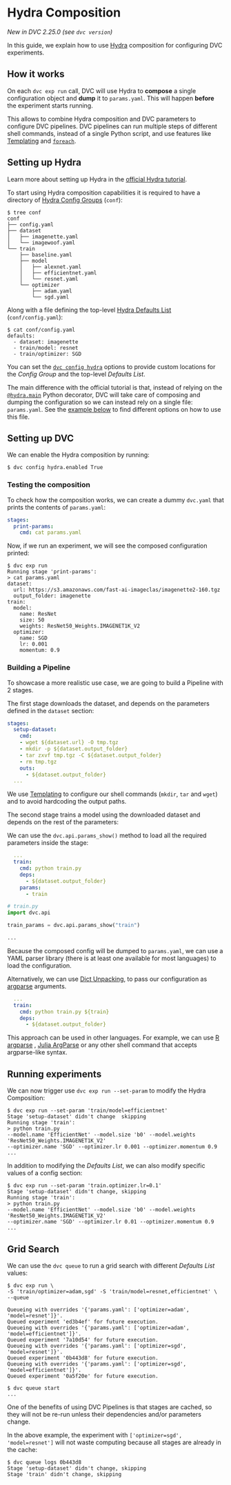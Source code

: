 # Hydra Composition

_New in DVC 2.25.0 (see `dvc version`)_

In this guide, we explain how to use [Hydra](https://hydra.cc/) composition for
configuring DVC <abbr>experiments</abbr>.

## How it works

On each `dvc exp run` call, DVC will use Hydra to **compose** a single
configuration object and **dump** it to `params.yaml`. This will happen
**before** the experiment starts running.

This allows to combine Hydra composition and DVC <abbr>parameters</abbr> to
configure DVC <abbr>pipelines</abbr>. DVC pipelines can run multiple steps of
different shell commands, instead of a single Python script, and use features
like [Templating](/doc/user-guide/project-structure/dvcyaml-files#templating)
and [`foreach`](/doc/user-guide/project-structure/dvcyaml-files#foreach).

## Setting up Hydra

<admon type="tip">

Learn more about setting up Hydra in the
[official Hydra tutorial](https://hydra.cc/docs/tutorials/basic/your_first_app/composition/).

</admon>

To start using Hydra composition capabilities it is required to have a directory
of
[Hydra Config Groups](https://hydra.cc/docs/tutorials/basic/your_first_app/config_groups/)
(`conf`):

```dvc
$ tree conf
conf
├── config.yaml
├── dataset
│   ├── imagenette.yaml
│   └── imagewoof.yaml
└── train
    ├── baseline.yaml
    ├── model
    │   ├── alexnet.yaml
    │   ├── efficientnet.yaml
    │   └── resnet.yaml
    └── optimizer
        ├── adam.yaml
        └── sgd.yaml
```

Along with a file defining the top-level
[Hydra Defaults List](https://hydra.cc/docs/tutorials/basic/your_first_app/defaults/)
(`conf/config.yaml`):

```dvc
$ cat conf/config.yaml
defaults:
  - dataset: imagenette
  - train/model: resnet
  - train/optimizer: SGD
```

<admon type="info">

You can set the [`dvc config hydra`](/doc/command-reference/config#hydra)
options to provide custom locations for the _Config Group_ and the top-level
_Defaults List_.

</admon>

The main difference with the official tutorial is that, instead of relying on
the
[`@hydra.main`](https://hydra.cc/docs/tutorials/basic/your_first_app/simple_cli/)
Python decorator, DVC will take care of composing and dumping the configuration
so we can instead rely on a single file: `params.yaml`. See the
[example below](#building-a-pipeline) to find different options on how to use
this file.

## Setting up DVC

We can enable the Hydra composition by running:

```dvc
$ dvc config hydra.enabled True
```

### Testing the composition

To check how the composition works, we can create a dummy `dvc.yaml` that prints
the contents of `params.yaml`:

```yaml
stages:
  print-params:
    cmd: cat params.yaml
```

Now, if we run an experiment, we will see the composed configuration printed:

```dvc
$ dvc exp run
Running stage 'print-params':
> cat params.yaml
dataset:
  url: https://s3.amazonaws.com/fast-ai-imageclas/imagenette2-160.tgz
  output_folder: imagenette
train:
  model:
    name: ResNet
    size: 50
    weights: ResNet50_Weights.IMAGENET1K_V2
  optimizer:
    name: SGD
    lr: 0.001
    momentum: 0.9
```

### Building a Pipeline

To showcase a more realistic use case, we are going to build a Pipeline with 2
stages.

The first stage downloads the dataset, and depends on the
<abbr>parameters</abbr> defined in the `dataset` section:

```yaml
stages:
  setup-dataset:
    cmd:
    - wget ${dataset.url} -O tmp.tgz
    - mkdir -p ${dataset.output_folder}
    - tar zxvf tmp.tgz -C ${dataset.output_folder}
    - rm tmp.tgz
    outs:
      - ${dataset.output_folder}
  ...
```

We use [Templating](/doc/user-guide/project-structure/dvcyaml-files#templating)
to configure our shell commands (`mkdir`, `tar` and `wget`) and to avoid
hardcoding the <abbr>output</abbr> paths.

The second stage trains a model using the downloaded dataset and depends on the
rest of the parameters:

<toggle>
<tab title="Python API">

We can use the `dvc.api.params_show()` method to load all the required
parameters inside the stage:

```yaml
  ...
  train:
    cmd: python train.py
    deps:
      - ${dataset.output_folder}
    params:
      - train
```

```python
# train.py
import dvc.api

train_params = dvc.api.params_show("train")

...
```

</tab>
<tab title="Language Agnostic">

Because the composed config will be dumped to `params.yaml`, we can use a YAML
parser library (there is at least one available for most languages) to load the
configuration.

Alternatively, we can use
[Dict Unpacking](/doc/user-guide/project-structure/dvcyaml-files#dict-unpacking),
to pass our configuration as
[argparse](https://docs.python.org/3/library/argparse.html) arguments.

```yaml
  ...
  train:
    cmd: python train.py ${train}
    deps:
      - ${dataset.output_folder}
```

This approach can be used in other languages. For example, we can use
[R argparse](https://cran.r-project.org/web/packages/argparse/vignettes/argparse.html)
, [Julia ArgParse](https://argparsejl.readthedocs.io/en/latest/argparse.html) or
any other shell command that accepts argparse-like syntax.

</tab>
</toggle>

## Running experiments

We can now trigger use `dvc exp run --set-param` to modify the Hydra
Composition:

```dvc
$ dvc exp run --set-param 'train/model=efficientnet'
Stage 'setup-dataset' didn't change  skipping
Running stage 'train':
> python train.py
--model.name 'EfficientNet' --model.size 'b0' --model.weights 'ResNet50_Weights.IMAGENET1K_V2'
--optimizer.name 'SGD' --optimizer.lr 0.001 --optimizer.momentum 0.9
...
```

In addition to modifying the _Defaults List_, we can also modify specific values
of a config section:

```dvc
$ dvc exp run --set-param 'train.optimizer.lr=0.1'
Stage 'setup-dataset' didn't change, skipping
Running stage 'train':
> python train.py
--model.name 'EfficientNet' --model.size 'b0' --model.weights 'ResNet50_Weights.IMAGENET1K_V2'
--optimizer.name 'SGD' --optimizer.lr 0.01 --optimizer.momentum 0.9
...
```

## Grid Search

We can use the `dvc queue` to run a grid search with different _Defaults List_
values:

```dvc
$ dvc exp run \
-S 'train/optimizer=adam,sgd' -S 'train/model=resnet,efficientnet' \
--queue

Queueing with overrides '{'params.yaml': ['optimizer=adam', 'model=resnet']}'.
Queued experiment 'ed3b4ef' for future execution.
Queueing with overrides '{'params.yaml': ['optimizer=adam', 'model=efficientnet']}'.
Queued experiment '7a10d54' for future execution.
Queueing with overrides '{'params.yaml': ['optimizer=sgd', 'model=resnet']}'.
Queued experiment '0b443d8' for future execution.
Queueing with overrides '{'params.yaml': ['optimizer=sgd', 'model=efficientnet']}'.
Queued experiment '0a5f20e' for future execution.
```

```dvc
$ dvc queue start
...
```

One of the benefits of using DVC Pipelines is that stages are cached, so they
will not be re-run unless their dependencies and/or parameters change.

In the above example, the experiment with `['optimizer=sgd', 'model=resnet']`
will not waste computing because all stages are already in the cache:

```
$ dvc queue logs 0b443d8
Stage 'setup-dataset' didn't change, skipping
Stage 'train' didn't change, skipping
```

